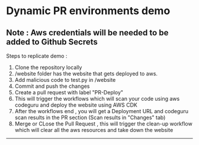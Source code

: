 # Dynamic PR environments demo
## Note : Aws credentials will be needed to be added to Github Secrets
Steps to replicate demo :
1) Clone the repository locally
2) /website folder has the website that gets deployed to aws.
3) Add malicious code to test.py in /website
4) Commit and push the changes 
5) Create a pull request with label "PR-Deploy"
6) This will trigger the workflows which will scan your code using aws codeguru and deploy the website using AWS CDK 
7) After the workflows end , you will get a Deployment URL and codeguru scan results in the PR section (Scan results in "Changes" tab)
8) Merge or CLose the Pull Request , this will trigger the clean-up workflow which will clear all the aws resources and take down the website

*******************************************************************************************
